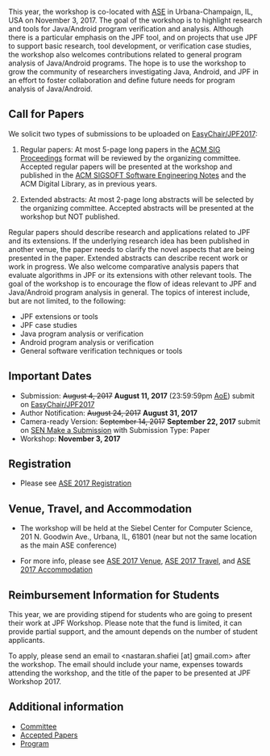 This year, the workshop is co-located with [ASE](http://ase2017.org) in Urbana-Champaign, IL, USA on November 3, 2017. The goal of the workshop is to highlight research and tools for Java/Android program verification and analysis. Although there is a particular emphasis on the JPF tool, and on projects that use JPF to support basic research, tool development, or verification case studies, the workshop also welcomes contributions related to general program analysis of Java/Android programs. The hope is to use the workshop to grow the community of researchers investigating Java, Android, and JPF in an effort to foster collaboration and define future needs for program analysis of Java/Android.

## Call for Papers

We solicit two types of submissions to be uploaded on [EasyChair/JPF2017](https://easychair.org/conferences/?conf=jpf2017):

1. Regular papers: At most 5-page long papers in the [ACM SIG Proceedings](http://www.acm.org/publications/proceedings-template) format will be reviewed by the organizing committee. Accepted regular papers will be presented at the workshop and published in the [ACM SIGSOFT Software Engineering Notes](https://www.sigsoft.org/SEN) and the ACM Digital Library, as in previous years.

2. Extended abstracts: At most 2-page long abstracts will be selected by the organizing committee. Accepted abstracts will be presented at the workshop but NOT published.

Regular papers should describe research and applications related to JPF and its extensions. If the underlying research idea has been published in another venue, the paper needs to clarify the novel aspects that are being presented in the paper. Extended abstracts can describe recent work or work in progress. We also welcome comparative analysis papers that evaluate algorithms in JPF or its extensions with other relevant tools. The goal of the workshop is to encourage the flow of ideas relevant to JPF and Java/Android program analysis in general. The topics of interest include, but are not limited, to the following:

 * JPF extensions or tools
 * JPF case studies
 * Java program analysis or verification
 * Android program analysis or verification
 * General software verification techniques or tools

## Important Dates

* Submission: ~~August 4, 2017~~ **August 11, 2017** (23:59:59pm [AoE](https://en.wikipedia.org/wiki/Anywhere_on_Earth)) submit on [EasyChair/JPF2017](https://easychair.org/conferences/?conf=jpf2017)
* Author Notification: ~~August 24, 2017~~ **August 31, 2017**
* Camera-ready Version: ~~September 14, 2017~~ **September 22, 2017** submit on [SEN Make a Submission](https://sen.sigsoft.org/submit) with Submission Type: Paper
* Workshop: **November 3, 2017**

## Registration

* Please see [ASE 2017 Registration](http://ase2017.org/registration)

## Venue, Travel, and Accommodation

* The workshop will be held at the Siebel Center for Computer Science, 201 N. Goodwin Ave., Urbana, IL, 61801 (near but not the same location as the main ASE conference)

* For more info, please see [ASE 2017 Venue](http://ase2017.org/venue), [ASE 2017 Travel](http://ase2017.org/travel), and [ASE 2017 Accommodation](http://ase2017.org/accommodation)

## Reimbursement Information for Students
This year, we are providing stipend for students who are going to present their work at JPF Workshop. Please note that the fund is limited, it can provide partial support, and the amount depends on the number of student applicants.

To apply, please send an email to \<nastaran.shafiei [at] gmail.com\> after the workshop. The email should include your name, expenses towards attending the workshop, and the title of the paper to be presented at JPF Workshop 2017.

## Additional information
   * [Committee](JPF-Workshop-2017-Committee)
   * [Accepted Papers](JPF-Workshop-2017-Accepted-Papers)
   * [Program](JPF-Workshop-2017-Program)
